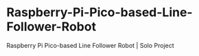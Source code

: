 # Raspberry-Pi-Pico-based-Line-Follower-Robot
Raspberry Pi Pico-based Line Follower Robot | Solo Project
